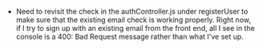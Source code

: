 - Need to revisit the check in the authController.js under registerUser to make sure that the existing email check is working properly. Right now, if I try to sign up with an existing email from the front end, all I see in the console is a 400: Bad Request message rather than what I've set up.